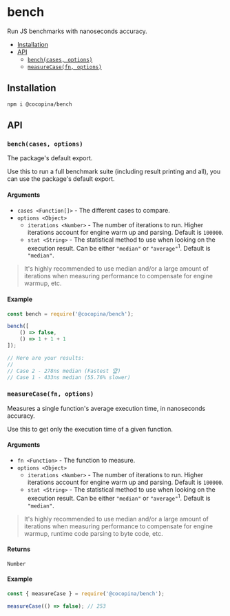 # bench

Run JS benchmarks with nanoseconds accuracy.

- [Installation](#installation)
- [API](#api)
    * [`bench(cases, options)`](#globalscope-object)
    * [`measureCase(fn, options)`](#globalscope-object)

## Installation

```
npm i @cocopina/bench
```

## API

### `bench(cases, options)`

The package's default export.

Use this to run a full benchmark suite (including result printing and all), you can use the package's default export.

#### Arguments

- `cases <Function[]>` - The different cases to compare.
- `options <Object>`
    - `iterations <Number>` - The number of iterations to run. Higher iterations account for engine warm up and parsing. Default is `100000`.
    - `stat <String>` - The statistical method to use when looking on the execution result. Can be either `"median"` or `"average"`<sup>1</sup>. Default is `"median"`.

> It's highly recommended to use median and/or a large amount of iterations when measuring performance to compensate for engine warmup, etc.

#### Example

```js
const bench = require('@cocopina/bench');

bench([
    () => false,
    () => 1 + 1 + 1
]);

// Here are your results:
//
// Case 2 - 278ns median (Fastest 🏆)
// Case 1 - 433ns median (55.76% slower)
```

### `measureCase(fn, options)`

Measures a single function's average execution time, in nanoseconds accuracy.

Use this to get only the execution time of a given function.

#### Arguments

- `fn <Function>` - The function to measure.
- `options <Object>`
    - `iterations <Number>` - The number of iterations to run. Higher iterations account for engine warm up and parsing. Default is `100000`.
    - `stat <String>` - The statistical method to use when looking on the execution result. Can be either `"median"` or `"average"`<sup>1</sup>. Default is `"median"`.

> It's highly recommended to use median and/or a large amount of iterations when measuring performance to compensate for engine warmup, runtime code parsing to byte code, etc.

#### Returns

`Number`

#### Example

```js
const { measureCase } = require('@cocopina/bench');

measureCase(() => false); // 253
```
